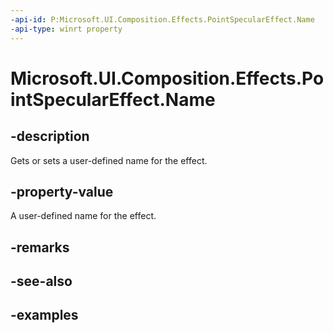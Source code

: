 ```yaml
---
-api-id: P:Microsoft.UI.Composition.Effects.PointSpecularEffect.Name
-api-type: winrt property
---
```


<!-- Property syntax.
public string Name { get;  set; }
-->

# Microsoft.UI.Composition.Effects.PointSpecularEffect.Name

## -description
Gets or sets a user-defined name for the effect.

## -property-value
A user-defined name for the effect.

## -remarks

## -see-also

## -examples

